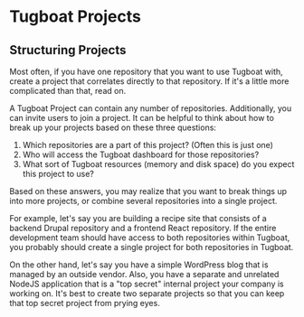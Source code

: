 # Tugboat Projects

## Structuring Projects

Most often, if you have one repository that you want to use Tugboat with, create
a project that correlates directly to that repository. If it's a little more
complicated than that, read on.

A Tugboat Project can contain any number of repositories. Additionally, you can
invite users to join a project. It can be helpful to think about how to break up
your projects based on these three questions:

1.  Which repositories are a part of this project? (Often this is just one)
2.  Who will access the Tugboat dashboard for those repositories?
3.  What sort of Tugboat resources (memory and disk space) do you expect this
    project to use?

Based on these answers, you may realize that you want to break things up into
more projects, or combine several repositories into a single project.

For example, let's say you are building a recipe site that consists of a backend
Drupal repository and a frontend React repository. If the entire development
team should have access to both repositories within Tugboat, you probably should
create a single project for both repositories in Tugboat.

On the other hand, let's say you have a simple WordPress blog that is managed by
an outside vendor. Also, you have a separate and unrelated NodeJS application
that is a "top secret" internal project your company is working on. It's best to
create two separate projects so that you can keep that top secret project from
prying eyes.
